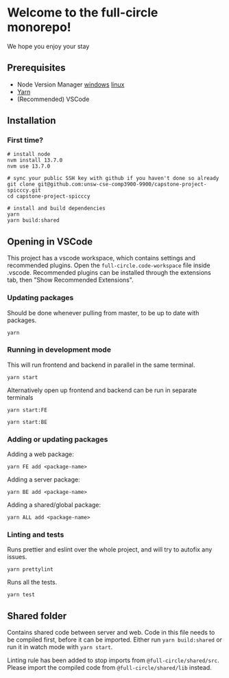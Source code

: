 # Welcome to the full-circle monorepo!

We hope you enjoy your stay

## Prerequisites

- Node Version Manager [windows](https://github.com/coreybutler/nvm-windows) [linux](https://github.com/nvm-sh/nvm)
- [Yarn](https://yarnpkg.com/)
- (Recommended) VSCode

## Installation

### First time?

```
# install node
nvm install 13.7.0
nvm use 13.7.0

# sync your public SSH key with github if you haven't done so already
git clone git@github.com:unsw-cse-comp3900-9900/capstone-project-spicccy.git
cd capstone-project-spicccy

# install and build dependencies
yarn
yarn build:shared
```

## Opening in VSCode

This project has a vscode workspace, which contains settings and recommended plugins. Open the `full-circle.code-workspace` file inside .vscode. Recommended plugins can be installed through the extensions tab, then "Show Recommended Extensions".

### Updating packages

Should be done whenever pulling from master, to be up to date with packages.

```
yarn
```

### Running in development mode

This will run frontend and backend in parallel in the same terminal.

```
yarn start
```

Alternatively open up frontend and backend can be run in separate terminals

```
yarn start:FE
```

```
yarn start:BE
```

### Adding or updating packages

Adding a web package:

```
yarn FE add <package-name>
```

Adding a server package:

```
yarn BE add <package-name>
```

Adding a shared/global package:

```
yarn ALL add <package-name>
```

### Linting and tests

Runs prettier and eslint over the whole project, and will try to autofix any issues.

```
yarn prettylint
```

Runs all the tests.

```
yarn test
```

## Shared folder

Contains shared code between server and web. Code in this file needs to be compiled first, before it can be imported. Either run `yarn build:shared` or run it in watch mode with `yarn start`.

Linting rule has been added to stop imports from `@full-circle/shared/src`. Please import the compiled code from `@full-circle/shared/lib` instead.
